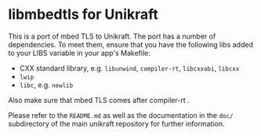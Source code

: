 libmbedtls for Unikraft
===================
This is a port of mbed TLS to Unikraft. The port has a number of
dependencies. To meet them, ensure that you have the following libs
added to your LIBS variable in your app's Makefile:

* CXX standard library, e.g. `libunwind`, `compiler-rt`, `libcxxabi`,
`libcxx`
* `lwip`
* `libc`, e.g. `newlib`

Also make sure that mbed TLS comes after compiler-rt .

Please refer to the `README.md` as well as the documentation in the `doc/`
subdirectory of the main unikraft repository for further information.


